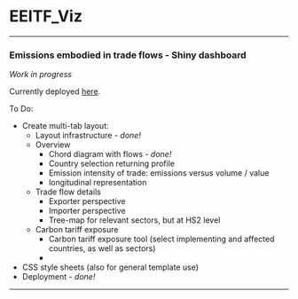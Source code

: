 # EEITF_Viz

---
  ### Emissions embodied in trade flows - Shiny dashboard
  
  *Work in progress*
  
  Currently deployed [here](https://mhm1g11.shinyapps.io/eeitf_viz/).
  
  To Do:
  
  * Create multi-tab layout:
    * Layout infrastructure - _done!_
    * Overview
      * Chord diagram with flows - _done!_
      * Country selection returning profile
      * Emission intensity of trade: emissions versus volume / value
      * longitudinal representation
    * Trade flow details
      * Exporter perspective
      * Importer perspective
      * Tree-map for relevant sectors, but at HS2 level
    * Carbon tariff exposure
      * Carbon tariff exposure tool (select implementing and affected countries, as well as sectors)
      * 
  * CSS style sheets (also for general template use)
  * Deployment - _done!_

---
  
  
  
